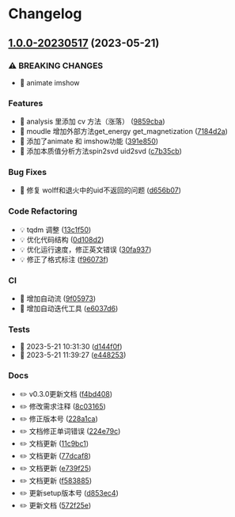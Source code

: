 # Changelog

## [1.0.0-20230517](https://github.com/UynajGI/mcmc_statphys/compare/v0.2.1-20230517...v1.0.0-20230517) (2023-05-21)


### ⚠ BREAKING CHANGES

* 🧨 animate imshow

### Features

* 🎸 analysis 里添加 cv 方法（涨落） ([9859cba](https://github.com/UynajGI/mcmc_statphys/commit/9859cba34897ca9a5d3676ab23e2f49ef62c0c2e))
* 🎸 moudle 增加外部方法get_energy get_magnetization ([7184d2a](https://github.com/UynajGI/mcmc_statphys/commit/7184d2a5db80d42e375bf3af22521b0585ea8bac))
* 🎸 添加了animate 和 imshow功能 ([391e850](https://github.com/UynajGI/mcmc_statphys/commit/391e8509ca687b270c05060f3a4d8c552e0d258d))
* 🎸 添加本质值分析方法spin2svd uid2svd ([c7b35cb](https://github.com/UynajGI/mcmc_statphys/commit/c7b35cb877ef4e8e51491a151561740da4527400))


### Bug Fixes

* 🐛 修复 wolff和退火中的uid不返回的问题 ([d656b07](https://github.com/UynajGI/mcmc_statphys/commit/d656b07b03e3e78b6251807a409688ec095ea53d))


### Code Refactoring

* 💡 tqdm 调整 ([13c1f50](https://github.com/UynajGI/mcmc_statphys/commit/13c1f506a23019b8e5323fd820826f10ad7400ff))
* 💡 优化代码结构 ([0d108d2](https://github.com/UynajGI/mcmc_statphys/commit/0d108d2c8a2c804c459a92b06e44b11187fcf882))
* 💡 优化运行速度，修正英文错误 ([30fa937](https://github.com/UynajGI/mcmc_statphys/commit/30fa937a916bb5624da7ed6a97404e4e9a9fee41))
* 💡 修正了格式标注 ([f96073f](https://github.com/UynajGI/mcmc_statphys/commit/f96073f032e7d85bc733d539109711d197da5945))


### CI

* 🎡 增加自动流 ([9f05973](https://github.com/UynajGI/mcmc_statphys/commit/9f05973e2dc3c303d22fc0164090528bbf8f1512))
* 🎡 增加自动迭代工具 ([e6037d6](https://github.com/UynajGI/mcmc_statphys/commit/e6037d694c16e9882c36ba843ab9331d2c5f58bc))


### Tests

* 💍 2023-5-21 10:31:30 ([d144f0f](https://github.com/UynajGI/mcmc_statphys/commit/d144f0f7a8155bb8fc1ef35868585dfd193c89c8))
* 💍 2023-5-21 11:39:27 ([e448253](https://github.com/UynajGI/mcmc_statphys/commit/e448253a8ff24626cc30a2408aa55fed2ea75692))


### Docs

* ✏️ v0.3.0更新文档 ([f4bd408](https://github.com/UynajGI/mcmc_statphys/commit/f4bd4085ee0addc620f848f4901d961ac7670308))
* ✏️ 修改需求注释 ([8c03165](https://github.com/UynajGI/mcmc_statphys/commit/8c03165535ffcb4f5b29e901a14bcb1f4d3ba481))
* ✏️ 修正版本号 ([228a1ca](https://github.com/UynajGI/mcmc_statphys/commit/228a1ca7ba616b7d9d79f6f2026679668ece2ec9))
* ✏️ 文档修正单词错误 ([224e79c](https://github.com/UynajGI/mcmc_statphys/commit/224e79cdf83dce0b62d95edcd5100a9654933465))
* ✏️ 文档更新 ([11c9bc1](https://github.com/UynajGI/mcmc_statphys/commit/11c9bc1d2c0eb4c13f432db4a1f89927c956bb26))
* ✏️ 文档更新 ([77dcaf8](https://github.com/UynajGI/mcmc_statphys/commit/77dcaf80a6b725ab2ac3538127d4371b7817084c))
* ✏️ 文档更新 ([e739f25](https://github.com/UynajGI/mcmc_statphys/commit/e739f250688263a842f35049d6c84b6848a164b2))
* ✏️ 文档更新 ([f583885](https://github.com/UynajGI/mcmc_statphys/commit/f583885de61f8532d065eac099b2e065cd009cc2))
* ✏️ 更新setup版本号 ([d853ec4](https://github.com/UynajGI/mcmc_statphys/commit/d853ec4138b2c03283307692867df9eaed520f80))
* ✏️ 更新文档 ([572f25e](https://github.com/UynajGI/mcmc_statphys/commit/572f25ea2173311f06aa15bedd143287bdb42a02))
